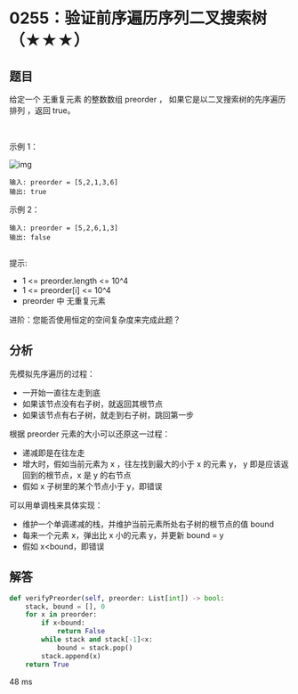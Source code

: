 # 0255：验证前序遍历序列二叉搜索树（★★★）


## 题目

给定一个 无重复元素 的整数数组 preorder ， 如果它是以二叉搜索树的先序遍历排列 ，返回 true。

 

示例 1：

![img](https://assets.leetcode.com/uploads/2021/03/12/preorder-tree.jpg)

	输入: preorder = [5,2,1,3,6]
	输出: true

示例 2：

	输入: preorder = [5,2,6,1,3]
	输出: false
	 

提示:
- 1 <= preorder.length <= 10^4
- 1 <= preorder[i] <= 10^4
- preorder 中 无重复元素
 

进阶：您能否使用恒定的空间复杂度来完成此题？


## 分析

先模拟先序遍历的过程：
- 一开始一直往左走到底
- 如果该节点没有右子树，就返回其根节点
- 如果该节点有右子树，就走到右子树，跳回第一步

根据 preorder 元素的大小可以还原这一过程：
- 递减即是在往左走
- 增大时，假如当前元素为 x ，往左找到最大的小于 x 的元素 y，
y 即是应该返回到的根节点，x 是 y 的右节点
- 假如 x 子树里的某个节点小于 y，即错误

可以用单调栈来具体实现：
- 维护一个单调递减的栈，并维护当前元素所处右子树的根节点的值 bound
- 每来一个元素 x，弹出比 x 小的元素 y，并更新 bound = y
- 假如 x<bound，即错误


## 解答

```python
def verifyPreorder(self, preorder: List[int]) -> bool:
    stack, bound = [], 0
    for x in preorder:
        if x<bound:
            return False
        while stack and stack[-1]<x:
            bound = stack.pop()
        stack.append(x)
    return True
```
48 ms
